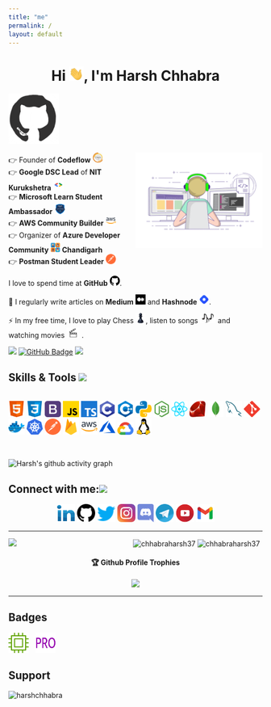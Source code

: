 ```yaml
---
title: "me"
permalink: /
layout: default
---
```


<h4 align="center"> 
  
<h1 align="center">Hi <img src="pics/Hi.gif" width="29px"/>, I'm Harsh Chhabra </h1>
 
 
<img src="pics/octo.gif" width="100px" height="100px"> <br>
  

  
  <img width="50%" align="right" alt="Github" src="pics/typing.gif">
 
<p>👉 Founder of <strong>Codeflow</strong> <img src="pics/codeflow.png" height="20vh"> <br>
👉 <strong>Google DSC Lead</strong> of <strong>NIT Kurukshetra</strong>  <img src="pics/gdsc.png" height="22vh"> <br>
👉 <strong>Microsoft Learn Student Ambassador</strong>  <img src="pics/mlsa.png" height="20vh"> <br>
👉 <strong>AWS Community Builder</strong>  <img src="pics/aws.svg" height="20vh"> <br>
👉 Organizer of <strong>Azure Developer Community <img src="pics/azdev.png" height="20vh"> Chandigarh</strong><br>
👉 <strong>Postman Student Leader</strong> <img src="pics/postman.svg" height="20vh"><br></p>
  
I love to spend time at <strong>GitHub</strong> <img src="pics/github.svg" height="20vh">.<br>

📝 I regularly write articles on <strong>Medium</strong>  <img src="pics/medium.png" height="20vh">
 and <strong>Hashnode</strong> <img src="pics/hashnode.png" height="20vh">.<br>

⚡ In my free time, I love to play Chess  <img src="pics/chess.png" height="20vh">, listen to songs  <img src="pics/songs.png" height="20vh"> and watching movies <img src="pics/movies.png" height="20vh"> 
. </h4><br>

<a href="https://github.com/chhabraharsh37"><img src="https://komarev.com/ghpvc/?username=chhabraharsh37&color=dc143c&style=plastic"></a> 
<a href="https://github.com/chhabraharsh37?tab=followers"><img src="https://img.shields.io/github/followers/chhabraharsh37?label=Followers&style=social" alt="GitHub Badge"></a>
<a href="https://twitter.com/chhabraharsh37"><img src="https://img.shields.io/twitter/follow/chhabraharsh37?style=social"></a> 

<p><h2> Skills & Tools <img src = "https://media2.giphy.com/media/QssGEmpkyEOhBCb7e1/giphy.gif?cid=ecf05e47a0n3gi1bfqntqmob8g9aid1oyj2wr3ds3mg700bl&rid=giphy.gif" width = 32px> </h2><br>
<a href= "https://github.com/chhabraharsh37?tab=repositories&q=&type=&language=html&sort= "> <img width ='32px' src ='pics/html.svg'></a>
<a href= "https://github.com/chhabraharsh37?tab=repositories&q=&type=&language=css&sort= "> <img width ='32px' src ='pics/css.svg'></a>
<a href= "https://github.com/chhabraharsh37?tab=repositories&q=&type=&language=bootstrap&sort= "> <img width ='32px' src ='pics/bootstrap.svg'></a>
<a href= "https://github.com/chhabraharsh37?tab=repositories&q=&type=&language=javascript&sort= "> <img width ='32px' src ='pics/javascript.svg'></a>
<a href= "https://github.com/chhabraharsh37?tab=repositories&q=&type=&language=typescript&sort= "> <img width ='32px' src ='pics/typescript.svg'></a>
<a href= "https://github.com/chhabraharsh37?tab=repositories&q=&type=&language=c&sort= "> <img width ='32px' src ='pics/c.svg'></a>
<a href= "https://github.com/chhabraharsh37?tab=repositories&q=&type=&language=cpp&sort= "> <img width ='32px' src ='pics/cpp.svg'></a>
<a href= "https://github.com/chhabraharsh37?tab=repositories&q=&type=&language=python&sort= "> <img width ='32px' src ='pics/python.svg'></a>
<a href= "https://github.com/chhabraharsh37?tab=repositories&q=&type=&language=nodejs&sort= "> <img width ='32px' src ='pics/nodejs.svg'></a>
<a href= "https://github.com/chhabraharsh37?tab=repositories&q=&type=&language=reactjs&sort= "> <img width ='32px' src ='pics/reactjs.svg'></a>
<a href= "https://github.com/chhabraharsh37?tab=repositories&q=&type=&language=ruby&sort= "> <img width ='32px' src ='pics/ruby.svg'></a>
<a href= "https://www.mongodb.com"> <img width ='32px' src ='pics/mongodb.svg'></a>
<a href= "https://www.mysql.com"> <img width ='32px' src ='pics/mysql.svg'></a>
<a href= "https://git-scm.com"> <img width ='32px' src ='pics/git.svg'></a>
<a href= "https://www.docker.com"> <img width ='32px' src ='pics/docker.svg'></a>
<a href= "https://kubernetes.io"> <img width ='32px' src ='pics/kubernetes.svg'></a>
<a href= "https://www.postman.com/chhabraharsh37"> <img width ='32px' src ='pics/postman.svg'></a>
<a href= "https://firebase.google.com"> <img width ='32px' src ='pics/firebase.svg'></a>
<a href= "https://aws.amazon.com"> <img width ='32px' src ='pics/aws.svg'></a>
<a href= "https://azure.microsoft.com"> <img width ='32px' src ='pics/azure.svg'></a>
<a href= "https://cloud.google.com"> <img width ='32px' src ='pics/googlecloud.svg'></a>
<a href= "https://www.linux.org"> <img width ='32px' src ='pics/linux.svg'></a></p>
<!-- <a href= https://github.com/chhabraharsh37?tab=repositories&q=&type=&language=jupyternotebook&sort= > <img width ='32px' src ='pics/jupyter.svg'> </a> --->

<br>


![Harsh's github activity graph](https://activity-graph.herokuapp.com/graph?username=chhabraharsh37&theme=dracula)

## Connect with me:<img src='https://raw.githubusercontent.com/ShahriarShafin/ShahriarShafin/main/Assets/handshake.gif' width="100px">
<p align="left">
<div class="footer" id="top3">
  <center> 
   <a href="https://www.linkedin.com/in/harshchhabra" class="pics"><img src="pics/linkedin.svg" height="36vh"></a>
   <a href="https://github.com/chhabraharsh37" class="pics"> <img src="pics/github.svg" height="36vh"></a>
    <a href="https://www.twitter.com/chhabraharsh37" class="pics"><img src="pics/twitter.svg" height="36vh"></a>
    <a href="https://www.instagram.com/chhabraharsh37" class="pics"><img src="pics/instagram.svg" height="36vh"></a>
  <a href="https://discord.gg/s77kYnfSGf" class="pics"><img src="pics/discord.svg" height="36vh"></a>
  <a href="https://t.me/codefloworg" class="pics"><img src="pics/telegram.svg" height="36vh"></a>
   <a href="https://www.youtube.com/c/Codefloworg" class="pics"><img src="pics/youtube.svg" height="36vh"></a>
     <a href="https://mail.google.com/mail/?view=cm&fs=1&tf=1&to=chhabraharsh37@gmail.com" class="pics"><img src="pics/gmail (1).svg" height="36vh"></a>

<hr/>
<img align="left" width="48%" src='https://github-readme-stats.vercel.app/api?username=chhabraharsh37&show_icons=true&theme=radical&count_private=true'/>
<img align="center" width="48%" src="https://github-readme-streak-stats.herokuapp.com?user=chhabraharsh37&count_private=true&theme=radical" alt="chhabraharsh37"/>
 <img align="center" width="40%" src="https://github-readme-stats.vercel.app/api/top-langs/?username=chhabraharsh37&count_private=true&theme=radical&layout=compact" alt="chhabraharsh37" />
 
 <p align="center"> 
 
<div align="center">
  <h4>🏆 Github Profile Trophies</h4>
  <a href="https://github.com/ryo-ma/github-profile-trophy">
   <img src="https://github-profile-trophy.vercel.app/?username=chhabraharsh37&theme=monokai&row=1&column=8">
  </a>
</div><hr>
    
 <div align="left">
<h2>Badges</h2>
<a href='https://docs.github.com/en/developers'><img src='pics/devbadge.gif' width='40' height='40'></a> <a href='https://education.github.com/pack'><img src='pics/pro.gif' width='40' height='40'></a>

<h2>Support</h2>
<a href="https://www.buymeacoffee.com/harshchhabra"> <img align="left" src="https://cdn.buymeacoffee.com/buttons/v2/default-yellow.png" height="50" width="210" alt="harshchhabra" /></a></div>
